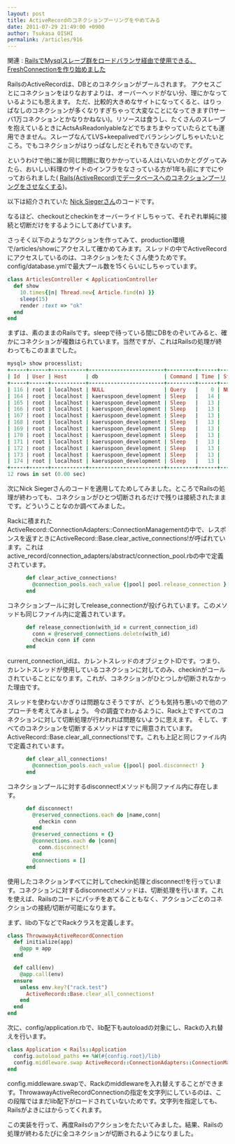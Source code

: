 ```yaml
---
layout: post
title: ActiveRecordのコネクションプーリングをやめてみる
date: 2011-07-29 21:49:00 +0900
author: Tsukasa OISHI
permalink: /articles/916
---
```


関連 :  [RailsでMysqlスレーブ群をロードバランサ経由で使用できる、FreshConnectionを作り始めました](/articles/922)

RailsのActiveRecordは、DBとのコネクションがプールされます。
アクセスごとにコネクションをはりなおすよりは、オーバーヘッドがない分、理にかなっているようにも思えます。
ただ、比較的大きめなサイトになってくると、はりっぱなしのコネクションが多くなりすぎちゃって大変なことになってきます(1サーバ1万コネクションとかなりかねない)。リソースは食うし、たくさんのスレーブを抱えているときにActsAsReadonlyableなどでちまちまやっていたらとても運用できません。スレーブなんてLVS+keepalivedでバランシングしちゃいたいところ。でもコネクションがはりっぱなしだとそれもできないのです。

というわけで他に誰か同じ問題に取りかかっている人はいないのかとググってみたら、おいしい料理のサイトのインフラをなさっている方が1年も前にすでにやっておられました( [Rails(ActiveRecord)でデータベースへのコネクションプーリングをさせなくする](http://d.hatena.ne.jp/hxmasaki/20100812/1281588958))。

以下は紹介されていた [Nick Siegerさん](https://github.com/nicksieger)のコードです。
<script src="https://gist.github.com/300782.js?file=no-conn-pool.rb"></script>

なるほど、checkoutとcheckinをオーバーライドしちゃって、それぞれ単純に接続と切断だけをするようにしてあげています。

さっそく以下のようなアクションを作ってみて、production環境で/articles/showにアクセスして確かめてみます。スレッドの中でActiveRecordにアクセスしているのは、コネクションをたくさん使うためです。config/database.ymlで最大プール数を15くらいにしちゃっています。

```ruby
class ArticlesController < ApplicationController
  def show
    10.times{|n| Thread.new{ Article.find(n) }}
    sleep(15)
    render :text => "ok"
  end
end
```

まずは、素のままのRailsです。sleepで待っている間にDBをのぞいてみると、確かにコネクションが複数はられています。当然ですが、これはRailsの処理が終わってもこのままでした。

```ruby
mysql> show processlist;
+-----+------+-----------+------------------------+---------+------+-------+------------------+
| Id  | User | Host      | db                     | Command | Time | State | Info             |
+-----+------+-----------+------------------------+---------+------+-------+------------------+
| 116 | root | localhost | NULL                   | Query   |    0 | NULL  | show processlist |
| 164 | root | localhost | kaeruspoon_development | Sleep   |   14 |       | NULL             |
| 165 | root | localhost | kaeruspoon_development | Sleep   |   13 |       | NULL             |
| 166 | root | localhost | kaeruspoon_development | Sleep   |   13 |       | NULL             |
| 167 | root | localhost | kaeruspoon_development | Sleep   |   13 |       | NULL             |
| 168 | root | localhost | kaeruspoon_development | Sleep   |   13 |       | NULL             |
| 169 | root | localhost | kaeruspoon_development | Sleep   |   13 |       | NULL             |
| 170 | root | localhost | kaeruspoon_development | Sleep   |   13 |       | NULL             |
| 171 | root | localhost | kaeruspoon_development | Sleep   |   13 |       | NULL             |
| 172 | root | localhost | kaeruspoon_development | Sleep   |   13 |       | NULL             |
| 173 | root | localhost | kaeruspoon_development | Sleep   |   13 |       | NULL             |
| 174 | root | localhost | kaeruspoon_development | Sleep   |   13 |       | NULL             |
+-----+------+-----------+------------------------+---------+------+-------+------------------+
12 rows in set (0.00 sec)
```

次にNick Siegerさんのコードを適用してためしてみました。ところでRailsの処理が終わっても、コネクションがひとつ切断されるだけで残りは接続されたままです。どういうことなのか調べてみました。

Rackに積まれたActiveRecord::ConnectionAdapters::ConnectionManagementの中で、レスポンスを返すときにActiveRecord::Base.clear\_active\_connections!が呼ばれています。これはactive\_record/connection\_adapters/abstract/connection\_pool.rbの中で定義されています。

```ruby
      def clear_active_connections!
        @connection_pools.each_value {|pool| pool.release_connection }
      end
```

コネクションプールに対してrelease\_connectionが投げられています。このメソッドも同じファイル内に定義されています。

```ruby
      def release_connection(with_id = current_connection_id)
        conn = @reserved_connections.delete(with_id)
        checkin conn if conn
      end
```

current\_connection\_idは、カレントスレッドのオブジェクトIDです。つまり、カレントスレッドが使用しているコネクションに対してのみ、checkinがコールされていることになります。これが、コネクションがひとつしか切断されなかった理由です。

スレッドを使わないかぎりは問題なさそうですが、どうも気持ち悪いので他のアプローチを考えてみましょう。
今の調査でわかるように、Rack上ですべてのコネクションに対して切断処理が行われれば問題ないように思えます。
そして、すべてのコネクションを切断するメソッドはすでに用意されています。ActiveRecord::Base.clear\_all\_connections!です。これも上記と同じファイル内で定義されています。

```ruby
      def clear_all_connections!
        @connection_pools.each_value {|pool| pool.disconnect! }
      end
```

コネクションプールに対するdisconnect!メソッドも同ファイル内に存在します。

```ruby
      def disconnect!
        @reserved_connections.each do |name,conn|
          checkin conn
        end
        @reserved_connections = {}
        @connections.each do |conn|
          conn.disconnect!
        end
        @connections = []
      end
```

使用したコネクションすべてに対してcheckin処理とdisconnect!を行っています。コネクションに対するdisconnect!メソッドは、切断処理を行います。これを使えば、Railsのコードにパッチをあてることもなく、アクションごとのコネクションの接続/切断が可能になります。

まず、libの下などでRackクラスを定義します。

```ruby
class ThrowawayActiveRecordConnection
  def initialize(app)
    @app = app
  end

  def call(env)
    @app.call(env)
  ensure
    unless env.key?("rack.test")
      ActiveRecord::Base.clear_all_connections!
    end
  end
end
```

次に、config/application.rbで、lib配下もautoloadの対象にし、Rackの入れ替えを行います。

```ruby
class Application < Rails::Application
  config.autoload_paths += %W(#{config.root}/lib)
  config.middleware.swap ActiveRecord::ConnectionAdapters::ConnectionManagement, "::ThrowawayActiveRecordConnection"
end
```

config.middleware.swapで、Rackのmiddlewareを入れ替えすることができます。ThrowawayActiveRecordConnectionの指定を文字列にしているのは、この段階ではまだlib配下がロードされていないためです。文字列を指定しても、Railsがよきにはからってくれます。

この実装を行って、再度Railsのアクションをたたいてみました。結果、Railsの処理が終わるたびに全コネクションが切断されるようになりました。

